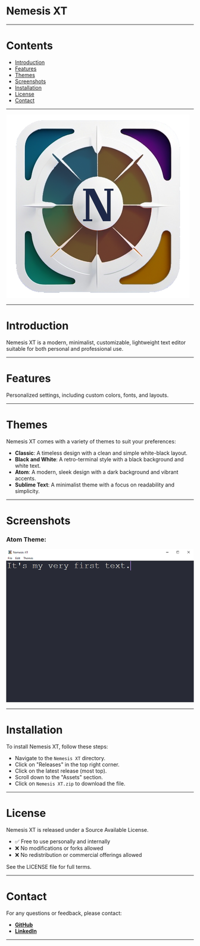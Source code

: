 # Nemesis XT 

---
# Contents

- [Introduction](#introduction)
- [Features](#features)
- [Themes](#themes)
- [Screenshots](#screenshots)
- [Installation](#installation)
- [License](#license)
- [Contact](#contact)

---
![window_logo.png](../src/assets/logos/window_logo.png)

---
# Introduction

Nemesis XT is a modern, minimalist, customizable, lightweight text editor suitable for both personal and professional use.

---
# Features

Personalized settings, including custom colors, fonts, and layouts.

---
# Themes

Nemesis XT comes with a variety of themes to suit your preferences:
- **Classic**: A timeless design with a clean and simple white-black layout.
- **Black and White**: A retro-terminal style with a black background and white text.
- **Atom**: A modern, sleek design with a dark background and vibrant accents.
- **Sublime Text**: A minimalist theme with a focus on readability and simplicity.


---
# Screenshots

### Atom Theme:
![screenshot](../src/assets/demo/screenshot.png)


---
# Installation

To install Nemesis XT, follow these steps:
- Navigate to the `Nemesis XT` directory.
- Click on "Releases" in the top right corner.
- Click on the latest release (most top).
- Scroll down to the "Assets" section.
- Click on `Nemesis XT.zip` to download the file.

---
# License
Nemesis XT is released under a Source Available License.

- ✅ Free to use personally and internally
- ❌ No modifications or forks allowed
- ❌ No redistribution or commercial offerings allowed

See the LICENSE file for full terms.

---
# Contact

For any questions or feedback, please contact:
- [**GitHub**](https://github.com/a-jean-andreasian)
- [**LinkedIn**](https://www.linkedin.com/in/armen-jean-andreasian/)

---